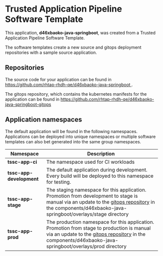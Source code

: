# Trusted Application Pipeline Software Template

This application, **d46xbaoko-java-springboot**, was created from a Trusted Application Pipeline Software Template.

The software templates create a new source and gitops deployment repositories with a sample source application. 

## Repositories

The source code for your application can be found in [https://github.com/rhtap-rhdh-qe/d46xbaoko-java-springboot ](https://github.com/rhtap-rhdh-qe/d46xbaoko-java-springboot ).
 
The gitops repository, which contains the kubernetes manifests for the application can be found in 
[https://github.com/rhtap-rhdh-qe/d46xbaoko-java-springboot-gitops ](https://github.com/rhtap-rhdh-qe/d46xbaoko-java-springboot-gitops ) 

## Application namespaces 

The default application will be found in the following namespaces. Applications can be deployed into unique namespaces or multiple software templates can also bet generated into the same group namespaces.  

|  Namespace   |  Description   |  
| -------- | -------- |
| **tssc-app-ci** | The namespace used for CI workloads |
| **tssc-app-development** | The default application during development. Every build will be deployed to this namespace for testing. |
| **tssc-app-stage** | The staging namespace for this application. Promotion from development to stage is manual via an update to the [gitops repository](https://github.com/rhtap-rhdh-qe/d46xbaoko-java-springboot-gitops ) in the components/d46xbaoko-java-springboot/overlays/stage directory |
| **tssc-app-prod** | The production namespace for this application. Promotion from stage to production is manual via an update to the [gitops repository](https://github.com/rhtap-rhdh-qe/d46xbaoko-java-springboot-gitops ) in the components/d46xbaoko-java-springboot/overlays/prod directory |